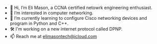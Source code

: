 - 👋 Hi, I’m Eli Mason, a CCNA certified netowrk engineering enthusiast.
- 👀 I’m interested in computer networking.
- 🌱 I’m currently learning to configure Cisco networking devices and program in Python and C++.
- 🛠️ I'm working on a new internet protocol called DPNP.
- 📫 Reach me at elimasontech@icloud.com

<!---
Eli-Mason/Eli-Mason is a ✨ special ✨ repository because its `README.md` (this file) appears on your GitHub profile.
You can click the Preview link to take a look at your changes.
--->
